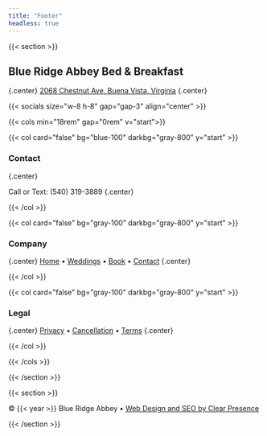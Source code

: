 ```yaml
---
title: "Footer"
headless: true
---
```


{{< section >}}

## Blue Ridge Abbey Bed & Breakfast
{.center}
[2068 Chestnut Ave, Buena Vista, Virginia](https://www.google.com/maps/place/Blue+Ridge+Abbey+Bed+%26+Breakfast/@37.7335257,-79.3518583,17z/data=!3m1!4b1!4m9!3m8!1s0x89b3339247dfb61b:0xd6579b582fffe67a!5m2!4m1!1i2!8m2!3d37.7335257!4d-79.3518583!16s%2Fg%2F11x16zzcms?entry=ttu&g_ep=EgoyMDI1MTAxNC4wIKXMDSoASAFQAw%3D%3D)
{.center}


{{< socials size="w-8 h-8" gap="gap-3" align="center" >}}


{{< cols min="18rem" gap="0rem" v="start">}}

{{< col card="false" bg="blue-100" darkbg="gray-800" y="start" >}}



### Contact
{.center}

Call or Text: (540) 319-3889
{.center}

{{< /col >}}

{{< col card="false" bg="gray-100" darkbg="gray-800" y="start" >}}

### Company
{.center}
[Home](https://blueridgeabbey.com) • [Weddings](/weddings) • [Book]("https://secure.thinkreservations.com/blueridgeabbey/reservations") • [Contact](/contact)
{.center}

{{< /col >}}

{{< col card="false" bg="gray-100" darkbg="gray-800" y="start" >}}

### Legal
{.center}
[Privacy](https://secure.thinkreservations.com/blueridgeabbey/reservations/privacy-policy) • [Cancellation](https://secure.thinkreservations.com/blueridgeabbey/reservations/cancellation-policy) • [Terms](https://secure.thinkreservations.com/blueridgeabbey/reservations/terms-and-conditions)
{.center}


{{< /col >}}

{{< /cols >}}

{{< /section >}}



{{< section >}}







<div class="text-center text-sm opacity-80 mt-4">
	© {{< year >}} Blue Ridge Abbey •  <a href="https://clearpresence.io" target="_blank" rel="noopener">Web Design and SEO by Clear Presence</a>
</div>

{{< /section >}}

